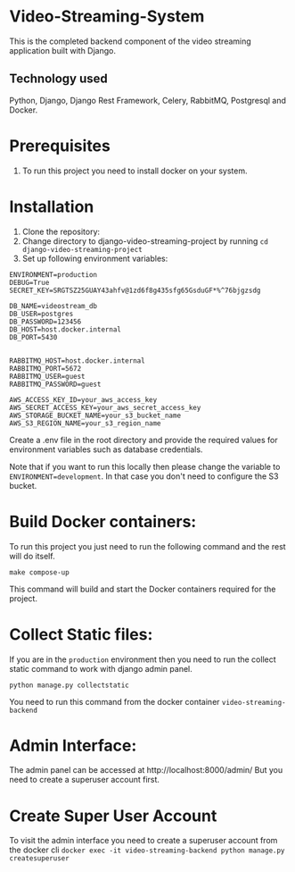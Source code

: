 # Video-Streaming-System

This is the completed backend component of the video streaming application built with Django.

## Technology used

Python, Django, Django Rest Framework, Celery, RabbitMQ, Postgresql and Docker.

# Prerequisites

1. To run this project you need to install docker on your system.

# Installation

1. Clone the repository:
2. Change directory to django-video-streaming-project by running `cd django-video-streaming-project`
3. Set up following environment variables:

```
ENVIRONMENT=production
DEBUG=True
SECRET_KEY=SRGTSZ25GUAY43ahfv@1zd6f8g435sfg65GsduGF*%^76bjgzsdg

DB_NAME=videostream_db
DB_USER=postgres
DB_PASSWORD=123456
DB_HOST=host.docker.internal
DB_PORT=5430


RABBITMQ_HOST=host.docker.internal
RABBITMQ_PORT=5672
RABBITMQ_USER=guest
RABBITMQ_PASSWORD=guest

AWS_ACCESS_KEY_ID=your_aws_access_key
AWS_SECRET_ACCESS_KEY=your_aws_secret_access_key
AWS_STORAGE_BUCKET_NAME=your_s3_bucket_name
AWS_S3_REGION_NAME=your_s3_region_name

```

Create a .env file in the root directory and provide the required values for environment variables such as database
credentials.

Note that if you want to run this locally then please change the variable to `ENVIRONMENT=development`. In that case you
don't need to configure the S3 bucket.

# Build Docker containers:

To run this project you just need to run the following command and the rest will do itself.

```make compose-up ```

This command will build and start the Docker containers required for the project.

# Collect Static files:

If you are in the `production` environment then you need to run the collect static command to work with django admin
panel.

`python manage.py collectstatic`

You need to run this command from the docker container `video-streaming-backend`

# Admin Interface:

The admin panel can be accessed at http://localhost:8000/admin/
But you need to create a superuser account first.

# Create Super User Account

To visit the admin interface you need to create a superuser account from the docker cli
``` docker exec -it video-streaming-backend python manage.py createsuperuser ```